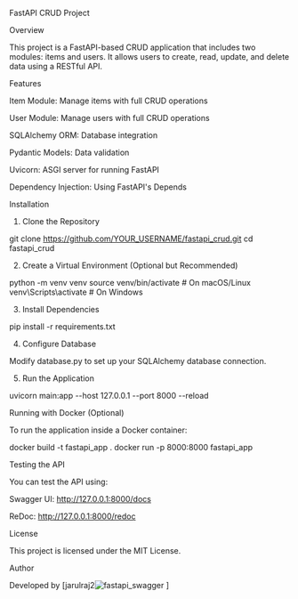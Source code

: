 FastAPI CRUD Project

Overview

This project is a FastAPI-based CRUD application that includes two modules: items and users. It allows users to create, read, update, and delete data using a RESTful API.

Features

Item Module: Manage items with full CRUD operations

User Module: Manage users with full CRUD operations

SQLAlchemy ORM: Database integration

Pydantic Models: Data validation

Uvicorn: ASGI server for running FastAPI

Dependency Injection: Using FastAPI's Depends

Installation

1. Clone the Repository

 git clone https://github.com/YOUR_USERNAME/fastapi_crud.git
 cd fastapi_crud

2. Create a Virtual Environment (Optional but Recommended)

python -m venv venv
source venv/bin/activate  # On macOS/Linux
venv\Scripts\activate    # On Windows

3. Install Dependencies

pip install -r requirements.txt

4. Configure Database

Modify database.py to set up your SQLAlchemy database connection.

5. Run the Application

uvicorn main:app --host 127.0.0.1 --port 8000 --reload


Running with Docker (Optional)

To run the application inside a Docker container:

docker build -t fastapi_app .
docker run -p 8000:8000 fastapi_app

Testing the API

You can test the API using:

Swagger UI: http://127.0.0.1:8000/docs

ReDoc: http://127.0.0.1:8000/redoc

License

This project is licensed under the MIT License.

Author

Developed by [jarulraj2![fastapi_swagger](https://github.com/user-attachments/assets/4a1cc58f-336f-4b00-9e95-8e0f56b3f8b6)
]

